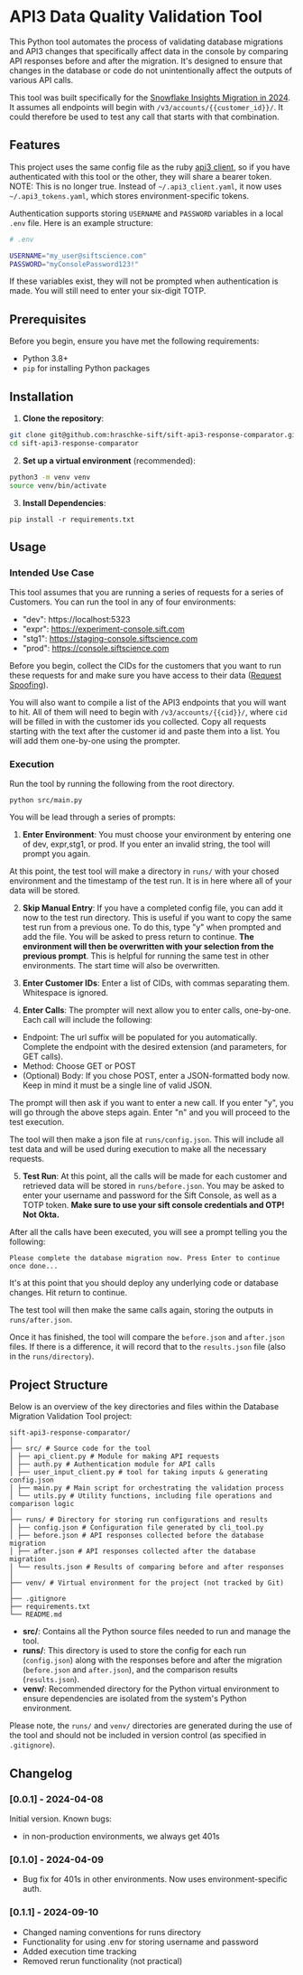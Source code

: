 # API3 Data Quality Validation Tool

This Python tool automates the process of validating database migrations and API3 changes that specifically affect data in the console by comparing API responses before and after the migration. It's designed to ensure that changes in the database or code do not unintentionally affect the outputs of various API calls.

This tool was built specifically for the [Snowflake Insights Migration in 2024](https://sift.atlassian.net/wiki/spaces/RNDTEAM/pages/2257289611/Standardize+Console+Reporting+Data). It assumes all endpoints will begin with `/v3/accounts/{{customer_id}}/`. It could therefore be used to test any call that starts with that combination.

## Features
This project uses the same config file as the ruby [api3 client](https://github.com/SiftScience/ruby/tree/main/ruby/api3_client), so if you have authenticated with this tool or the other, they will share a bearer token.
NOTE: This is no longer true. Instead of `~/.api3_client.yaml`, it now uses `~/.api3_tokens.yaml`, which stores environment-specific tokens.

Authentication supports storing `USERNAME` and `PASSWORD` variables in a local `.env` file. Here is an example structure:

```sh
# .env

USERNAME="my_user@siftscience.com"
PASSWORD="myConsolePassword123!"
```

If these variables exist, they will not be prompted when authentication is made. You will still need to enter your six-digit TOTP.

## Prerequisites
Before you begin, ensure you have met the following requirements:

- Python 3.8+
- `pip` for installing Python packages

## Installation
1. **Clone the repository**:

```sh
git clone git@github.com:hraschke-sift/sift-api3-response-comparator.git
cd sift-api3-response-comparator
```
2. **Set up a virtual environment** (recommended):
```sh
python3 -m venv venv
source venv/bin/activate
```
3. **Install Dependencies**:
```
pip install -r requirements.txt
```

## Usage

### Intended Use Case
This tool assumes that you are running a series of requests for a series of Customers. You can run the tool in any of four environments:
* "dev": https://localhost:5323
* "expr": https://experiment-console.sift.com
* "stg1": https://staging-console.siftscience.com
* "prod": https://console.siftscience.com

Before you begin, collect the CIDs for the customers that you want to run these requests for and make sure you have access to their data ([Request Spoofing](https://sift.atlassian.net/wiki/spaces/RNDTEAM/pages/1821803264/Sift+Admin+Permissions+Policy#Requesting-Access-(employee))).

You will also want to compile a list of the API3 endpoints that you will want to hit. All of them will need to begin with `/v3/accounts/{{cid}}/`, where `cid` will be filled in with the customer ids you collected. Copy all requests starting with the text after the customer id and paste them into a list. You will add them one-by-one using the prompter.

### Execution

Run the tool by running the following from the root directory.
```
python src/main.py
```

You will be lead through a series of prompts:

1. **Enter Environment**: You must choose your environment by entering one of dev, expr,stg1, or prod. If you enter an invalid string, the tool will prompt you again.

At this point, the test tool will make a directory in `runs/` with your chosed environment and the timestamp of the test run. It is in here where all of your data will be stored.

2. **Skip Manual Entry**: If you have a completed config file, you can add it now to the test run directory. This is useful if you want to copy the same test run from a previous one. To do this, type "y" when prompted and add the file. You will be asked to press return to continue. __The environment will then be overwritten with your selection from the previous prompt__. This is helpful for running the same test in other environments. The start time will also be overwritten.

3. **Enter Customer IDs**: Enter a list of CIDs, with commas separating them. Whitespace is ignored.

4. **Enter Calls**: The prompter will next allow you to enter calls, one-by-one. Each call will include the following:
  * Endpoint: The url suffix will be populated for you automatically. Complete the endpoint with the desired extension (and parameters, for GET calls).
  * Method: Choose GET or POST
  * (Optional) Body: If you chose POST, enter a JSON-formatted body now. Keep in mind it must be a single line of valid JSON.

The prompt will then ask if you want to enter a new call. If you enter "y", you will go through the above steps again. Enter "n" and you will proceed to the test execution.

The tool will then make a json file at `runs/config.json`. This will include all test data and will be used during execution to make all the necessary requests.

5. **Test Run**: At this point, all the calls will be made for each customer and retrieved data will be stored in `runs/before.json`. You may be asked to enter your username and password for the Sift Console, as well as a TOTP token. __Make sure to use your sift console credentials and OTP! Not Okta.__

After all the calls have been executed, you will see a prompt telling you the following:

```Please complete the database migration now. Press Enter to continue once done...```

It's at this point that you should deploy any underlying code or database changes. Hit return to continue.

The test tool will then make the same calls again, storing the outputs in `runs/after.json`.

Once it has finished, the tool will compare the `before.json` and `after.json` files. If there is a difference, it will record that to the `results.json` file (also in the `runs/directory`).


## Project Structure

Below is an overview of the key directories and files within the Database Migration Validation Tool project:
```
sift-api3-response-comparator/
│
├── src/ # Source code for the tool
│ ├── api_client.py # Module for making API requests
│ ├── auth.py # Authentication module for API calls
│ ├── user_input_client.py # tool for taking inputs & generating config.json
│ ├── main.py # Main script for orchestrating the validation process
│ └── utils.py # Utility functions, including file operations and comparison logic
│
├── runs/ # Directory for storing run configurations and results
│ ├── config.json # Configuration file generated by cli_tool.py
│ ├── before.json # API responses collected before the database migration
│ ├── after.json # API responses collected after the database migration
│ └── results.json # Results of comparing before and after responses
│
├── venv/ # Virtual environment for the project (not tracked by Git)
│
├── .gitignore
├── requirements.txt
└── README.md
```

- **src/**: Contains all the Python source files needed to run and manage the tool.
- **runs/**: This directory is used to store the config for each run (`config.json`) along with the responses before and after the migration (`before.json` and `after.json`), and the comparison results (`results.json`).
- **venv/**: Recommended directory for the Python virtual environment to ensure dependencies are isolated from the system's Python environment.

Please note, the `runs/` and `venv/` directories are generated during the use of the tool and should not be included in version control (as specified in `.gitignore`).

## Changelog
### [0.0.1] - 2024-04-08
Initial version. Known bugs:
- in non-production environments, we always get 401s

### [0.1.0] - 2024-04-09
- Bug fix for 401s in other environments. Now uses environment-specific auth.

### [0.1.1] - 2024-09-10
- Changed naming conventions for runs directory
- Functionality for using .env for storing username and password
- Added execution time tracking
- Removed rerun functionality (not practical)